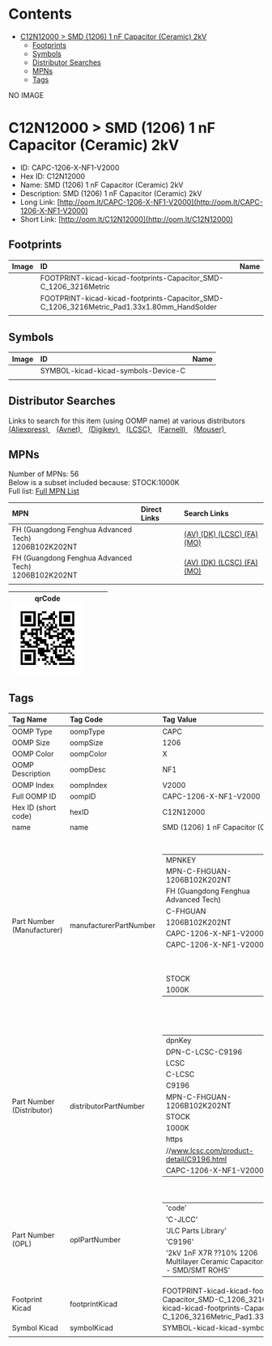 



Contents
========

* [C12N12000 > SMD (1206) 1 nF Capacitor (Ceramic) 2kV](#c12n12000--smd-1206-1-nf-capacitor-ceramic-2kv)
	* [Footprints](#footprints)
	* [Symbols](#symbols)
	* [Distributor Searches](#distributor-searches)
	* [MPNs](#mpns)
	* [Tags](#tags)
  
NO IMAGE  
# C12N12000 > SMD (1206) 1 nF Capacitor (Ceramic) 2kV

- ID: CAPC-1206-X-NF1-V2000
- Hex ID: C12N12000
- Name: SMD (1206) 1 nF Capacitor (Ceramic) 2kV
- Description: SMD (1206) 1 nF Capacitor (Ceramic) 2kV
- Long Link: [http://oom.lt/CAPC-1206-X-NF1-V2000](http://oom.lt/CAPC-1206-X-NF1-V2000)
- Short Link: [http://oom.lt/C12N12000](http://oom.lt/C12N12000)

## Footprints
  

|Image|ID|Name|
| :--- | :--- | :--- |
||FOOTPRINT-kicad-kicad-footprints-Capacitor_SMD-C_1206_3216Metric||
||FOOTPRINT-kicad-kicad-footprints-Capacitor_SMD-C_1206_3216Metric_Pad1.33x1.80mm_HandSolder||
||||

## Symbols
  

|Image|ID|Name|
| :--- | :--- | :--- |
|![]()|SYMBOL-kicad-kicad-symbols-Device-C||
||||

## Distributor Searches
  
Links to search for this item (using OOMP name) at various distributors  
[(Aliexpress) ](https://www.aliexpress.com/wholesale?SearchText=1117SMD+1206+1+nF+Capacitor+Ceramic+2kV)&nbsp;&nbsp;&nbsp;[(Avnet) ](https://www.avnet.com/shop/us/search/SMD+1206+1+nF+Capacitor+Ceramic+2kV)&nbsp;&nbsp;&nbsp;[(Digikey) ](https://www.digikey.co.uk/en/products/result?s=SMD+1206+1+nF+Capacitor+Ceramic+2kV)&nbsp;&nbsp;&nbsp;[(LCSC) ](https://www.lcsc.com/search?q=SMD+1206+1+nF+Capacitor+Ceramic+2kV)&nbsp;&nbsp;&nbsp;[(Farnell) ](https://uk.farnell.com/search?st=SMD+1206+1+nF+Capacitor+Ceramic+2kV)&nbsp;&nbsp;&nbsp;[(Mouser) ](https://www.mouser.com/c/?q=SMD+1206+1+nF+Capacitor+Ceramic+2kV)&nbsp;&nbsp;&nbsp;
## MPNs
  
Number of MPNs: 56<br>Below is a subset included because: STOCK:1000K <br>Full list: [Full MPN List](MPNLIST.md)  

|MPN|Direct Links|Search Links|
| :--- | :--- | :--- |
|FH (Guangdong Fenghua Advanced Tech)<br>1206B102K202NT||[(AV) ](https://www.avnet.com/shop/us/search/1206B102K202NT)[(DK) ](https://www.digikey.co.uk/products/en?keywords=1206B102K202NT)[(LCSC) ](https://www.lcsc.com/search?q=1206B102K202NT)[(FA) ](https://uk.farnell.com/search?st=1206B102K202NT)[(MO) ](https://www.mouser.com/c/?q=1206B102K202NT)|
|FH (Guangdong Fenghua Advanced Tech)<br>1206B102K202NT||[(AV) ](https://www.avnet.com/shop/us/search/1206B102K202NT)[(DK) ](https://www.digikey.co.uk/products/en?keywords=1206B102K202NT)[(LCSC) ](https://www.lcsc.com/search?q=1206B102K202NT)[(FA) ](https://uk.farnell.com/search?st=1206B102K202NT)[(MO) ](https://www.mouser.com/c/?q=1206B102K202NT)|
||||
  

|qrCode<br>[![](https://raw.githubusercontent.com/oomlout/oomlout_OOMP_parts_V2/main/CAPC/1206/X/NF1/V2000/qrCode_140.png)](https://github.com/oomlout/oomlout_OOMP_parts_V2/tree/main/CAPC/1206/X/NF1/V2000/qrCode.png)||||
| :---: | :---: | :---: | :---: |

## Tags
  

|Tag Name|Tag Code|Tag Value|
| :--- | :--- | :--- |
|OOMP Type|oompType|CAPC|
|OOMP Size|oompSize|1206|
|OOMP Color|oompColor|X|
|OOMP Description|oompDesc|NF1|
|OOMP Index|oompIndex|V2000|
|Full OOMP ID|oompID|CAPC-1206-X-NF1-V2000|
|Hex ID (short code)|hexID|C12N12000|
|name|name|SMD (1206) 1 nF Capacitor (Ceramic) 2kV|
|Part Number (Manufacturer)|manufacturerPartNumber|<table><tr><td>MPNKEY</td></tr><tr><td> MPN-C-FHGUAN-1206B102K202NT</td><td> MANUFACTURER</td></tr><tr><td> FH (Guangdong Fenghua Advanced Tech)</td><td> MANUCODE</td></tr><tr><td> C-FHGUAN</td><td> MPN</td></tr><tr><td> 1206B102K202NT</td><td> OOMPIDPARTIAL</td></tr><tr><td> CAPC-1206-X-NF1-V2000</td><td> OOMPID</td></tr><tr><td> CAPC-1206-X-NF1-V2000</td><td> LINK</td></tr><tr><td> </td><td> DESCRIPTION</td></tr><tr><td> </td><td> TAGS</td></tr><tr><td> STOCK</td></tr><tr><td>1000K</td></tr></table></td><td> <table><tr><td>MPNKEY</td></tr><tr><td> MPN-C-YAGEO-CC1206KKX7RDBB102</td><td> MANUFACTURER</td></tr><tr><td> YAGEO</td><td> MANUCODE</td></tr><tr><td> C-YAGEO</td><td> MPN</td></tr><tr><td> CC1206KKX7RDBB102</td><td> OOMPIDPARTIAL</td></tr><tr><td> CAPC-1206-X-NF1-V2000</td><td> OOMPID</td></tr><tr><td> CAPC-1206-X-NF1-V2000</td><td> LINK</td></tr><tr><td> </td><td> DESCRIPTION</td></tr><tr><td> </td><td> TAGS</td></tr><tr><td> STOCK</td></tr><tr><td>100K</td></tr></table></td><td> <table><tr><td>MPNKEY</td></tr><tr><td> MPN-C-WALSIN-1206B102K202</td><td> MANUFACTURER</td></tr><tr><td> Walsin Tech Corp</td><td> MANUCODE</td></tr><tr><td> C-WALSIN</td><td> MPN</td></tr><tr><td> 1206B102K202</td><td> OOMPIDPARTIAL</td></tr><tr><td> CAPC-1206-X-NF1-V2000</td><td> OOMPID</td></tr><tr><td> CAPC-1206-X-NF1-V2000</td><td> LINK</td></tr><tr><td> </td><td> DESCRIPTION</td></tr><tr><td> </td><td> TAGS</td></tr><tr><td> STOCK</td></tr><tr><td>100K</td></tr></table></td><td> <table><tr><td>MPNKEY</td></tr><tr><td> MPN-C-IHHECH-C1206X102K202T</td><td> MANUFACTURER</td></tr><tr><td> IHHEC(HOLY STONE ENTERPRISE CO.</td><td> LTD)</td><td> MANUCODE</td></tr><tr><td> C-IHHECH</td><td> MPN</td></tr><tr><td> C1206X102K202T</td><td> OOMPIDPARTIAL</td></tr><tr><td> CAPC-1206-X-NF1-V2000</td><td> OOMPID</td></tr><tr><td> CAPC-1206-X-NF1-V2000</td><td> LINK</td></tr><tr><td> </td><td> DESCRIPTION</td></tr><tr><td> </td><td> TAGS</td></tr><tr><td> STOCK</td></tr><tr><td>1K</td></tr></table></td><td> <table><tr><td>MPNKEY</td></tr><tr><td> MPN-C-KEMET-C1206C102MGRACAUTO</td><td> MANUFACTURER</td></tr><tr><td> KEMET</td><td> MANUCODE</td></tr><tr><td> C-KEMET</td><td> MPN</td></tr><tr><td> C1206C102MGRACAUTO</td><td> OOMPIDPARTIAL</td></tr><tr><td> CAPC-1206-X-NF1-V2000</td><td> OOMPID</td></tr><tr><td> CAPC-1206-X-NF1-V2000</td><td> LINK</td></tr><tr><td> </td><td> DESCRIPTION</td></tr><tr><td> </td><td> TAGS</td></tr><tr><td> </td></tr></table></td><td> <table><tr><td>MPNKEY</td></tr><tr><td> MPN-C-KYOCER-1206GC102KAT1A</td><td> MANUFACTURER</td></tr><tr><td> Kyocera AVX</td><td> MANUCODE</td></tr><tr><td> C-KYOCER</td><td> MPN</td></tr><tr><td> 1206GC102KAT1A</td><td> OOMPIDPARTIAL</td></tr><tr><td> CAPC-1206-X-NF1-V2000</td><td> OOMPID</td></tr><tr><td> CAPC-1206-X-NF1-V2000</td><td> LINK</td></tr><tr><td> </td><td> DESCRIPTION</td></tr><tr><td> </td><td> TAGS</td></tr><tr><td> </td></tr></table></td><td> <table><tr><td>MPNKEY</td></tr><tr><td> MPN-C-JOHANS-202R18W102MV4E</td><td> MANUFACTURER</td></tr><tr><td> Johanson Dielectrics</td><td> MANUCODE</td></tr><tr><td> C-JOHANS</td><td> MPN</td></tr><tr><td> 202R18W102MV4E</td><td> OOMPIDPARTIAL</td></tr><tr><td> CAPC-1206-X-NF1-V2000</td><td> OOMPID</td></tr><tr><td> CAPC-1206-X-NF1-V2000</td><td> LINK</td></tr><tr><td> </td><td> DESCRIPTION</td></tr><tr><td> </td><td> TAGS</td></tr><tr><td> STOCK</td></tr><tr><td>1K</td></tr></table></td><td> <table><tr><td>MPNKEY</td></tr><tr><td> MPN-C-JOHANS-202R18W102KV4E</td><td> MANUFACTURER</td></tr><tr><td> Johanson Dielectrics</td><td> MANUCODE</td></tr><tr><td> C-JOHANS</td><td> MPN</td></tr><tr><td> 202R18W102KV4E</td><td> OOMPIDPARTIAL</td></tr><tr><td> CAPC-1206-X-NF1-V2000</td><td> OOMPID</td></tr><tr><td> CAPC-1206-X-NF1-V2000</td><td> LINK</td></tr><tr><td> </td><td> DESCRIPTION</td></tr><tr><td> </td><td> TAGS</td></tr><tr><td> STOCK</td></tr><tr><td>1K</td></tr></table></td><td> <table><tr><td>MPNKEY</td></tr><tr><td> MPN-C-PSAPRO-FV31X102K202ECG</td><td> MANUFACTURER</td></tr><tr><td> PSA(Prosperity Dielectrics)</td><td> MANUCODE</td></tr><tr><td> C-PSAPRO</td><td> MPN</td></tr><tr><td> FV31X102K202ECG</td><td> OOMPIDPARTIAL</td></tr><tr><td> CAPC-1206-X-NF1-V2000</td><td> OOMPID</td></tr><tr><td> CAPC-1206-X-NF1-V2000</td><td> LINK</td></tr><tr><td> </td><td> DESCRIPTION</td></tr><tr><td> </td><td> TAGS</td></tr><tr><td> STOCK</td></tr><tr><td>10K</td></tr></table></td><td> <table><tr><td>MPNKEY</td></tr><tr><td> MPN-C-CCTC-TCC1206X7R102K202DTS</td><td> MANUFACTURER</td></tr><tr><td> CCTC</td><td> MANUCODE</td></tr><tr><td> C-CCTC</td><td> MPN</td></tr><tr><td> TCC1206X7R102K202DTS</td><td> OOMPIDPARTIAL</td></tr><tr><td> CAPC-1206-X-NF1-V2000</td><td> OOMPID</td></tr><tr><td> CAPC-1206-X-NF1-V2000</td><td> LINK</td></tr><tr><td> </td><td> DESCRIPTION</td></tr><tr><td> </td><td> TAGS</td></tr><tr><td> </td></tr></table></td><td> <table><tr><td>MPNKEY</td></tr><tr><td> MPN-C-CCTC-TCC1206X7R102K202ET</td><td> MANUFACTURER</td></tr><tr><td> CCTC</td><td> MANUCODE</td></tr><tr><td> C-CCTC</td><td> MPN</td></tr><tr><td> TCC1206X7R102K202ET</td><td> OOMPIDPARTIAL</td></tr><tr><td> CAPC-1206-X-NF1-V2000</td><td> OOMPID</td></tr><tr><td> CAPC-1206-X-NF1-V2000</td><td> LINK</td></tr><tr><td> </td><td> DESCRIPTION</td></tr><tr><td> </td><td> TAGS</td></tr><tr><td> </td></tr></table></td><td> <table><tr><td>MPNKEY</td></tr><tr><td> MPN-C-CCTC-TCC1206X7R102K202FT</td><td> MANUFACTURER</td></tr><tr><td> CCTC</td><td> MANUCODE</td></tr><tr><td> C-CCTC</td><td> MPN</td></tr><tr><td> TCC1206X7R102K202FT</td><td> OOMPIDPARTIAL</td></tr><tr><td> CAPC-1206-X-NF1-V2000</td><td> OOMPID</td></tr><tr><td> CAPC-1206-X-NF1-V2000</td><td> LINK</td></tr><tr><td> </td><td> DESCRIPTION</td></tr><tr><td> </td><td> TAGS</td></tr><tr><td> STOCK</td></tr><tr><td>1K</td></tr></table></td><td> <table><tr><td>MPNKEY</td></tr><tr><td> MPN-C-WALSIN-1206B102K202CT</td><td> MANUFACTURER</td></tr><tr><td> Walsin Tech Corp</td><td> MANUCODE</td></tr><tr><td> C-WALSIN</td><td> MPN</td></tr><tr><td> 1206B102K202CT</td><td> OOMPIDPARTIAL</td></tr><tr><td> CAPC-1206-X-NF1-V2000</td><td> OOMPID</td></tr><tr><td> CAPC-1206-X-NF1-V2000</td><td> LINK</td></tr><tr><td> </td><td> DESCRIPTION</td></tr><tr><td> </td><td> TAGS</td></tr><tr><td> STOCK</td></tr><tr><td>10K</td></tr></table></td><td> <table><tr><td>MPNKEY</td></tr><tr><td> MPN-C-EYANGS-C1206X7R102K202NR0</td><td> MANUFACTURER</td></tr><tr><td> EYANG(Shenzhen Eyang Tech Development)</td><td> MANUCODE</td></tr><tr><td> C-EYANGS</td><td> MPN</td></tr><tr><td> C1206X7R102K202NR0</td><td> OOMPIDPARTIAL</td></tr><tr><td> CAPC-1206-X-NF1-V2000</td><td> OOMPID</td></tr><tr><td> CAPC-1206-X-NF1-V2000</td><td> LINK</td></tr><tr><td> </td><td> DESCRIPTION</td></tr><tr><td> </td><td> TAGS</td></tr><tr><td> </td></tr></table></td><td> <table><tr><td>MPNKEY</td></tr><tr><td> MPN-C-PSAPRO-1206B102K202</td><td> MANUFACTURER</td></tr><tr><td> PSA(Prosperity Dielectrics)</td><td> MANUCODE</td></tr><tr><td> C-PSAPRO</td><td> MPN</td></tr><tr><td> 1206B102K202</td><td> OOMPIDPARTIAL</td></tr><tr><td> CAPC-1206-X-NF1-V2000</td><td> OOMPID</td></tr><tr><td> CAPC-1206-X-NF1-V2000</td><td> LINK</td></tr><tr><td> </td><td> DESCRIPTION</td></tr><tr><td> </td><td> TAGS</td></tr><tr><td> </td></tr></table></td><td> <table><tr><td>MPNKEY</td></tr><tr><td> MPN-C-PSAPRO-FV31X102K202PXG</td><td> MANUFACTURER</td></tr><tr><td> PSA(Prosperity Dielectrics)</td><td> MANUCODE</td></tr><tr><td> C-PSAPRO</td><td> MPN</td></tr><tr><td> FV31X102K202PXG</td><td> OOMPIDPARTIAL</td></tr><tr><td> CAPC-1206-X-NF1-V2000</td><td> OOMPID</td></tr><tr><td> CAPC-1206-X-NF1-V2000</td><td> LINK</td></tr><tr><td> </td><td> DESCRIPTION</td></tr><tr><td> </td><td> TAGS</td></tr><tr><td> </td></tr></table></td><td> <table><tr><td>MPNKEY</td></tr><tr><td> MPN-C-YAGEO-CC1206MKX7RDBB102</td><td> MANUFACTURER</td></tr><tr><td> YAGEO</td><td> MANUCODE</td></tr><tr><td> C-YAGEO</td><td> MPN</td></tr><tr><td> CC1206MKX7RDBB102</td><td> OOMPIDPARTIAL</td></tr><tr><td> CAPC-1206-X-NF1-V2000</td><td> OOMPID</td></tr><tr><td> CAPC-1206-X-NF1-V2000</td><td> LINK</td></tr><tr><td> </td><td> DESCRIPTION</td></tr><tr><td> </td><td> TAGS</td></tr><tr><td> STOCK</td></tr><tr><td>1K</td></tr></table></td><td> <table><tr><td>MPNKEY</td></tr><tr><td> MPN-C-YAGEO-CC1206JKX7RDBB102</td><td> MANUFACTURER</td></tr><tr><td> YAGEO</td><td> MANUCODE</td></tr><tr><td> C-YAGEO</td><td> MPN</td></tr><tr><td> CC1206JKX7RDBB102</td><td> OOMPIDPARTIAL</td></tr><tr><td> CAPC-1206-X-NF1-V2000</td><td> OOMPID</td></tr><tr><td> CAPC-1206-X-NF1-V2000</td><td> LINK</td></tr><tr><td> </td><td> DESCRIPTION</td></tr><tr><td> </td><td> TAGS</td></tr><tr><td> </td></tr></table></td><td> <table><tr><td>MPNKEY</td></tr><tr><td> MPN-C-IHHECH-C1206X102K202TD</td><td> MANUFACTURER</td></tr><tr><td> IHHEC(HOLY STONE ENTERPRISE CO.</td><td> LTD)</td><td> MANUCODE</td></tr><tr><td> C-IHHECH</td><td> MPN</td></tr><tr><td> C1206X102K202TD</td><td> OOMPIDPARTIAL</td></tr><tr><td> CAPC-1206-X-NF1-V2000</td><td> OOMPID</td></tr><tr><td> CAPC-1206-X-NF1-V2000</td><td> LINK</td></tr><tr><td> </td><td> DESCRIPTION</td></tr><tr><td> </td><td> TAGS</td></tr><tr><td> </td></tr></table></td><td> <table><tr><td>MPNKEY</td></tr><tr><td> MPN-C-KEMET-C1206C102KGRACAUTO</td><td> MANUFACTURER</td></tr><tr><td> KEMET</td><td> MANUCODE</td></tr><tr><td> C-KEMET</td><td> MPN</td></tr><tr><td> C1206C102KGRACAUTO</td><td> OOMPIDPARTIAL</td></tr><tr><td> CAPC-1206-X-NF1-V2000</td><td> OOMPID</td></tr><tr><td> CAPC-1206-X-NF1-V2000</td><td> LINK</td></tr><tr><td> </td><td> DESCRIPTION</td></tr><tr><td> </td><td> TAGS</td></tr><tr><td> </td></tr></table></td><td> <table><tr><td>MPNKEY</td></tr><tr><td> MPN-C-KEMET-C1206C102MGRAC7800</td><td> MANUFACTURER</td></tr><tr><td> KEMET</td><td> MANUCODE</td></tr><tr><td> C-KEMET</td><td> MPN</td></tr><tr><td> C1206C102MGRAC7800</td><td> OOMPIDPARTIAL</td></tr><tr><td> CAPC-1206-X-NF1-V2000</td><td> OOMPID</td></tr><tr><td> CAPC-1206-X-NF1-V2000</td><td> LINK</td></tr><tr><td> </td><td> DESCRIPTION</td></tr><tr><td> </td><td> TAGS</td></tr><tr><td> </td></tr></table></td><td> <table><tr><td>MPNKEY</td></tr><tr><td> MPN-C-HUIJU-NV1206B102K202CEDN</td><td> MANUFACTURER</td></tr><tr><td> HUI JU</td><td> MANUCODE</td></tr><tr><td> C-HUIJU</td><td> MPN</td></tr><tr><td> NV1206B102K202CEDN</td><td> OOMPIDPARTIAL</td></tr><tr><td> CAPC-1206-X-NF1-V2000</td><td> OOMPID</td></tr><tr><td> CAPC-1206-X-NF1-V2000</td><td> LINK</td></tr><tr><td> </td><td> DESCRIPTION</td></tr><tr><td> </td><td> TAGS</td></tr><tr><td> STOCK</td></tr><tr><td>1K</td></tr></table></td><td> <table><tr><td>MPNKEY</td></tr><tr><td> MPN-C-DARFON-C3216X7R102KQPS</td><td> MANUFACTURER</td></tr><tr><td> Darfon Elec</td><td> MANUCODE</td></tr><tr><td> C-DARFON</td><td> MPN</td></tr><tr><td> C3216X7R102KQPS</td><td> OOMPIDPARTIAL</td></tr><tr><td> CAPC-1206-X-NF1-V2000</td><td> OOMPID</td></tr><tr><td> CAPC-1206-X-NF1-V2000</td><td> LINK</td></tr><tr><td> </td><td> DESCRIPTION</td></tr><tr><td> </td><td> TAGS</td></tr><tr><td> STOCK</td></tr><tr><td>1K</td></tr></table></td><td> <table><tr><td>MPNKEY</td></tr><tr><td> MPN-C-KNOWLE-1206Y2K00102JXR</td><td> MANUFACTURER</td></tr><tr><td> Knowles</td><td> MANUCODE</td></tr><tr><td> C-KNOWLE</td><td> MPN</td></tr><tr><td> 1206Y2K00102JXR</td><td> OOMPIDPARTIAL</td></tr><tr><td> CAPC-1206-X-NF1-V2000</td><td> OOMPID</td></tr><tr><td> CAPC-1206-X-NF1-V2000</td><td> LINK</td></tr><tr><td> </td><td> DESCRIPTION</td></tr><tr><td> </td><td> TAGS</td></tr><tr><td> </td></tr></table></td><td> <table><tr><td>MPNKEY</td></tr><tr><td> MPN-C-KNOWLE-1206Y2K00102JXT</td><td> MANUFACTURER</td></tr><tr><td> Knowles</td><td> MANUCODE</td></tr><tr><td> C-KNOWLE</td><td> MPN</td></tr><tr><td> 1206Y2K00102JXT</td><td> OOMPIDPARTIAL</td></tr><tr><td> CAPC-1206-X-NF1-V2000</td><td> OOMPID</td></tr><tr><td> CAPC-1206-X-NF1-V2000</td><td> LINK</td></tr><tr><td> </td><td> DESCRIPTION</td></tr><tr><td> </td><td> TAGS</td></tr><tr><td> </td></tr></table></td><td> <table><tr><td>MPNKEY</td></tr><tr><td> MPN-C-KNOWLE-1206J2K00102JXT</td><td> MANUFACTURER</td></tr><tr><td> Knowles</td><td> MANUCODE</td></tr><tr><td> C-KNOWLE</td><td> MPN</td></tr><tr><td> 1206J2K00102JXT</td><td> OOMPIDPARTIAL</td></tr><tr><td> CAPC-1206-X-NF1-V2000</td><td> OOMPID</td></tr><tr><td> CAPC-1206-X-NF1-V2000</td><td> LINK</td></tr><tr><td> </td><td> DESCRIPTION</td></tr><tr><td> </td><td> TAGS</td></tr><tr><td> </td></tr></table></td><td> <table><tr><td>MPNKEY</td></tr><tr><td> MPN-C-AIDE-HV1206X7R102K202NT</td><td> MANUFACTURER</td></tr><tr><td> AIDE</td><td> MANUCODE</td></tr><tr><td> C-AIDE</td><td> MPN</td></tr><tr><td> HV1206X7R102K202NT</td><td> OOMPIDPARTIAL</td></tr><tr><td> CAPC-1206-X-NF1-V2000</td><td> OOMPID</td></tr><tr><td> CAPC-1206-X-NF1-V2000</td><td> LINK</td></tr><tr><td> </td><td> DESCRIPTION</td></tr><tr><td> </td><td> TAGS</td></tr><tr><td> STOCK</td></tr><tr><td>1K</td></tr></table></td><td> <table><tr><td>MPNKEY</td></tr><tr><td> MPN-C-MILLIO-FV31X102K202ECG</td><td> MANUFACTURER</td></tr><tr><td> Milliohm</td><td> MANUCODE</td></tr><tr><td> C-MILLIO</td><td> MPN</td></tr><tr><td> FV31X102K202ECG</td><td> OOMPIDPARTIAL</td></tr><tr><td> CAPC-1206-X-NF1-V2000</td><td> OOMPID</td></tr><tr><td> CAPC-1206-X-NF1-V2000</td><td> LINK</td></tr><tr><td> </td><td> DESCRIPTION</td></tr><tr><td> </td><td> TAGS</td></tr><tr><td> </td></tr></table></td><td> <table><tr><td>MPNKEY</td></tr><tr><td> MPN-C-FHGUAN-1206B102K202NT</td><td> MANUFACTURER</td></tr><tr><td> FH (Guangdong Fenghua Advanced Tech)</td><td> MANUCODE</td></tr><tr><td> C-FHGUAN</td><td> MPN</td></tr><tr><td> 1206B102K202NT</td><td> OOMPIDPARTIAL</td></tr><tr><td> CAPC-1206-X-NF1-V2000</td><td> OOMPID</td></tr><tr><td> CAPC-1206-X-NF1-V2000</td><td> LINK</td></tr><tr><td> </td><td> DESCRIPTION</td></tr><tr><td> </td><td> TAGS</td></tr><tr><td> STOCK</td></tr><tr><td>1000K</td></tr></table></td><td> <table><tr><td>MPNKEY</td></tr><tr><td> MPN-C-YAGEO-CC1206KKX7RDBB102</td><td> MANUFACTURER</td></tr><tr><td> YAGEO</td><td> MANUCODE</td></tr><tr><td> C-YAGEO</td><td> MPN</td></tr><tr><td> CC1206KKX7RDBB102</td><td> OOMPIDPARTIAL</td></tr><tr><td> CAPC-1206-X-NF1-V2000</td><td> OOMPID</td></tr><tr><td> CAPC-1206-X-NF1-V2000</td><td> LINK</td></tr><tr><td> </td><td> DESCRIPTION</td></tr><tr><td> </td><td> TAGS</td></tr><tr><td> STOCK</td></tr><tr><td>100K</td></tr></table></td><td> <table><tr><td>MPNKEY</td></tr><tr><td> MPN-C-WALSIN-1206B102K202</td><td> MANUFACTURER</td></tr><tr><td> Walsin Tech Corp</td><td> MANUCODE</td></tr><tr><td> C-WALSIN</td><td> MPN</td></tr><tr><td> 1206B102K202</td><td> OOMPIDPARTIAL</td></tr><tr><td> CAPC-1206-X-NF1-V2000</td><td> OOMPID</td></tr><tr><td> CAPC-1206-X-NF1-V2000</td><td> LINK</td></tr><tr><td> </td><td> DESCRIPTION</td></tr><tr><td> </td><td> TAGS</td></tr><tr><td> STOCK</td></tr><tr><td>100K</td></tr></table></td><td> <table><tr><td>MPNKEY</td></tr><tr><td> MPN-C-IHHECH-C1206X102K202T</td><td> MANUFACTURER</td></tr><tr><td> IHHEC(HOLY STONE ENTERPRISE CO.</td><td> LTD)</td><td> MANUCODE</td></tr><tr><td> C-IHHECH</td><td> MPN</td></tr><tr><td> C1206X102K202T</td><td> OOMPIDPARTIAL</td></tr><tr><td> CAPC-1206-X-NF1-V2000</td><td> OOMPID</td></tr><tr><td> CAPC-1206-X-NF1-V2000</td><td> LINK</td></tr><tr><td> </td><td> DESCRIPTION</td></tr><tr><td> </td><td> TAGS</td></tr><tr><td> STOCK</td></tr><tr><td>1K</td></tr></table></td><td> <table><tr><td>MPNKEY</td></tr><tr><td> MPN-C-KEMET-C1206C102MGRACAUTO</td><td> MANUFACTURER</td></tr><tr><td> KEMET</td><td> MANUCODE</td></tr><tr><td> C-KEMET</td><td> MPN</td></tr><tr><td> C1206C102MGRACAUTO</td><td> OOMPIDPARTIAL</td></tr><tr><td> CAPC-1206-X-NF1-V2000</td><td> OOMPID</td></tr><tr><td> CAPC-1206-X-NF1-V2000</td><td> LINK</td></tr><tr><td> </td><td> DESCRIPTION</td></tr><tr><td> </td><td> TAGS</td></tr><tr><td> </td></tr></table></td><td> <table><tr><td>MPNKEY</td></tr><tr><td> MPN-C-KYOCER-1206GC102KAT1A</td><td> MANUFACTURER</td></tr><tr><td> Kyocera AVX</td><td> MANUCODE</td></tr><tr><td> C-KYOCER</td><td> MPN</td></tr><tr><td> 1206GC102KAT1A</td><td> OOMPIDPARTIAL</td></tr><tr><td> CAPC-1206-X-NF1-V2000</td><td> OOMPID</td></tr><tr><td> CAPC-1206-X-NF1-V2000</td><td> LINK</td></tr><tr><td> </td><td> DESCRIPTION</td></tr><tr><td> </td><td> TAGS</td></tr><tr><td> </td></tr></table></td><td> <table><tr><td>MPNKEY</td></tr><tr><td> MPN-C-JOHANS-202R18W102MV4E</td><td> MANUFACTURER</td></tr><tr><td> Johanson Dielectrics</td><td> MANUCODE</td></tr><tr><td> C-JOHANS</td><td> MPN</td></tr><tr><td> 202R18W102MV4E</td><td> OOMPIDPARTIAL</td></tr><tr><td> CAPC-1206-X-NF1-V2000</td><td> OOMPID</td></tr><tr><td> CAPC-1206-X-NF1-V2000</td><td> LINK</td></tr><tr><td> </td><td> DESCRIPTION</td></tr><tr><td> </td><td> TAGS</td></tr><tr><td> STOCK</td></tr><tr><td>1K</td></tr></table></td><td> <table><tr><td>MPNKEY</td></tr><tr><td> MPN-C-JOHANS-202R18W102KV4E</td><td> MANUFACTURER</td></tr><tr><td> Johanson Dielectrics</td><td> MANUCODE</td></tr><tr><td> C-JOHANS</td><td> MPN</td></tr><tr><td> 202R18W102KV4E</td><td> OOMPIDPARTIAL</td></tr><tr><td> CAPC-1206-X-NF1-V2000</td><td> OOMPID</td></tr><tr><td> CAPC-1206-X-NF1-V2000</td><td> LINK</td></tr><tr><td> </td><td> DESCRIPTION</td></tr><tr><td> </td><td> TAGS</td></tr><tr><td> STOCK</td></tr><tr><td>1K</td></tr></table></td><td> <table><tr><td>MPNKEY</td></tr><tr><td> MPN-C-PSAPRO-FV31X102K202ECG</td><td> MANUFACTURER</td></tr><tr><td> PSA(Prosperity Dielectrics)</td><td> MANUCODE</td></tr><tr><td> C-PSAPRO</td><td> MPN</td></tr><tr><td> FV31X102K202ECG</td><td> OOMPIDPARTIAL</td></tr><tr><td> CAPC-1206-X-NF1-V2000</td><td> OOMPID</td></tr><tr><td> CAPC-1206-X-NF1-V2000</td><td> LINK</td></tr><tr><td> </td><td> DESCRIPTION</td></tr><tr><td> </td><td> TAGS</td></tr><tr><td> STOCK</td></tr><tr><td>10K</td></tr></table></td><td> <table><tr><td>MPNKEY</td></tr><tr><td> MPN-C-CCTC-TCC1206X7R102K202DTS</td><td> MANUFACTURER</td></tr><tr><td> CCTC</td><td> MANUCODE</td></tr><tr><td> C-CCTC</td><td> MPN</td></tr><tr><td> TCC1206X7R102K202DTS</td><td> OOMPIDPARTIAL</td></tr><tr><td> CAPC-1206-X-NF1-V2000</td><td> OOMPID</td></tr><tr><td> CAPC-1206-X-NF1-V2000</td><td> LINK</td></tr><tr><td> </td><td> DESCRIPTION</td></tr><tr><td> </td><td> TAGS</td></tr><tr><td> </td></tr></table></td><td> <table><tr><td>MPNKEY</td></tr><tr><td> MPN-C-CCTC-TCC1206X7R102K202ET</td><td> MANUFACTURER</td></tr><tr><td> CCTC</td><td> MANUCODE</td></tr><tr><td> C-CCTC</td><td> MPN</td></tr><tr><td> TCC1206X7R102K202ET</td><td> OOMPIDPARTIAL</td></tr><tr><td> CAPC-1206-X-NF1-V2000</td><td> OOMPID</td></tr><tr><td> CAPC-1206-X-NF1-V2000</td><td> LINK</td></tr><tr><td> </td><td> DESCRIPTION</td></tr><tr><td> </td><td> TAGS</td></tr><tr><td> </td></tr></table></td><td> <table><tr><td>MPNKEY</td></tr><tr><td> MPN-C-CCTC-TCC1206X7R102K202FT</td><td> MANUFACTURER</td></tr><tr><td> CCTC</td><td> MANUCODE</td></tr><tr><td> C-CCTC</td><td> MPN</td></tr><tr><td> TCC1206X7R102K202FT</td><td> OOMPIDPARTIAL</td></tr><tr><td> CAPC-1206-X-NF1-V2000</td><td> OOMPID</td></tr><tr><td> CAPC-1206-X-NF1-V2000</td><td> LINK</td></tr><tr><td> </td><td> DESCRIPTION</td></tr><tr><td> </td><td> TAGS</td></tr><tr><td> STOCK</td></tr><tr><td>1K</td></tr></table></td><td> <table><tr><td>MPNKEY</td></tr><tr><td> MPN-C-WALSIN-1206B102K202CT</td><td> MANUFACTURER</td></tr><tr><td> Walsin Tech Corp</td><td> MANUCODE</td></tr><tr><td> C-WALSIN</td><td> MPN</td></tr><tr><td> 1206B102K202CT</td><td> OOMPIDPARTIAL</td></tr><tr><td> CAPC-1206-X-NF1-V2000</td><td> OOMPID</td></tr><tr><td> CAPC-1206-X-NF1-V2000</td><td> LINK</td></tr><tr><td> </td><td> DESCRIPTION</td></tr><tr><td> </td><td> TAGS</td></tr><tr><td> STOCK</td></tr><tr><td>10K</td></tr></table></td><td> <table><tr><td>MPNKEY</td></tr><tr><td> MPN-C-EYANGS-C1206X7R102K202NR0</td><td> MANUFACTURER</td></tr><tr><td> EYANG(Shenzhen Eyang Tech Development)</td><td> MANUCODE</td></tr><tr><td> C-EYANGS</td><td> MPN</td></tr><tr><td> C1206X7R102K202NR0</td><td> OOMPIDPARTIAL</td></tr><tr><td> CAPC-1206-X-NF1-V2000</td><td> OOMPID</td></tr><tr><td> CAPC-1206-X-NF1-V2000</td><td> LINK</td></tr><tr><td> </td><td> DESCRIPTION</td></tr><tr><td> </td><td> TAGS</td></tr><tr><td> </td></tr></table></td><td> <table><tr><td>MPNKEY</td></tr><tr><td> MPN-C-PSAPRO-1206B102K202</td><td> MANUFACTURER</td></tr><tr><td> PSA(Prosperity Dielectrics)</td><td> MANUCODE</td></tr><tr><td> C-PSAPRO</td><td> MPN</td></tr><tr><td> 1206B102K202</td><td> OOMPIDPARTIAL</td></tr><tr><td> CAPC-1206-X-NF1-V2000</td><td> OOMPID</td></tr><tr><td> CAPC-1206-X-NF1-V2000</td><td> LINK</td></tr><tr><td> </td><td> DESCRIPTION</td></tr><tr><td> </td><td> TAGS</td></tr><tr><td> </td></tr></table></td><td> <table><tr><td>MPNKEY</td></tr><tr><td> MPN-C-PSAPRO-FV31X102K202PXG</td><td> MANUFACTURER</td></tr><tr><td> PSA(Prosperity Dielectrics)</td><td> MANUCODE</td></tr><tr><td> C-PSAPRO</td><td> MPN</td></tr><tr><td> FV31X102K202PXG</td><td> OOMPIDPARTIAL</td></tr><tr><td> CAPC-1206-X-NF1-V2000</td><td> OOMPID</td></tr><tr><td> CAPC-1206-X-NF1-V2000</td><td> LINK</td></tr><tr><td> </td><td> DESCRIPTION</td></tr><tr><td> </td><td> TAGS</td></tr><tr><td> </td></tr></table></td><td> <table><tr><td>MPNKEY</td></tr><tr><td> MPN-C-YAGEO-CC1206MKX7RDBB102</td><td> MANUFACTURER</td></tr><tr><td> YAGEO</td><td> MANUCODE</td></tr><tr><td> C-YAGEO</td><td> MPN</td></tr><tr><td> CC1206MKX7RDBB102</td><td> OOMPIDPARTIAL</td></tr><tr><td> CAPC-1206-X-NF1-V2000</td><td> OOMPID</td></tr><tr><td> CAPC-1206-X-NF1-V2000</td><td> LINK</td></tr><tr><td> </td><td> DESCRIPTION</td></tr><tr><td> </td><td> TAGS</td></tr><tr><td> STOCK</td></tr><tr><td>1K</td></tr></table></td><td> <table><tr><td>MPNKEY</td></tr><tr><td> MPN-C-YAGEO-CC1206JKX7RDBB102</td><td> MANUFACTURER</td></tr><tr><td> YAGEO</td><td> MANUCODE</td></tr><tr><td> C-YAGEO</td><td> MPN</td></tr><tr><td> CC1206JKX7RDBB102</td><td> OOMPIDPARTIAL</td></tr><tr><td> CAPC-1206-X-NF1-V2000</td><td> OOMPID</td></tr><tr><td> CAPC-1206-X-NF1-V2000</td><td> LINK</td></tr><tr><td> </td><td> DESCRIPTION</td></tr><tr><td> </td><td> TAGS</td></tr><tr><td> </td></tr></table></td><td> <table><tr><td>MPNKEY</td></tr><tr><td> MPN-C-IHHECH-C1206X102K202TD</td><td> MANUFACTURER</td></tr><tr><td> IHHEC(HOLY STONE ENTERPRISE CO.</td><td> LTD)</td><td> MANUCODE</td></tr><tr><td> C-IHHECH</td><td> MPN</td></tr><tr><td> C1206X102K202TD</td><td> OOMPIDPARTIAL</td></tr><tr><td> CAPC-1206-X-NF1-V2000</td><td> OOMPID</td></tr><tr><td> CAPC-1206-X-NF1-V2000</td><td> LINK</td></tr><tr><td> </td><td> DESCRIPTION</td></tr><tr><td> </td><td> TAGS</td></tr><tr><td> </td></tr></table></td><td> <table><tr><td>MPNKEY</td></tr><tr><td> MPN-C-KEMET-C1206C102KGRACAUTO</td><td> MANUFACTURER</td></tr><tr><td> KEMET</td><td> MANUCODE</td></tr><tr><td> C-KEMET</td><td> MPN</td></tr><tr><td> C1206C102KGRACAUTO</td><td> OOMPIDPARTIAL</td></tr><tr><td> CAPC-1206-X-NF1-V2000</td><td> OOMPID</td></tr><tr><td> CAPC-1206-X-NF1-V2000</td><td> LINK</td></tr><tr><td> </td><td> DESCRIPTION</td></tr><tr><td> </td><td> TAGS</td></tr><tr><td> </td></tr></table></td><td> <table><tr><td>MPNKEY</td></tr><tr><td> MPN-C-KEMET-C1206C102MGRAC7800</td><td> MANUFACTURER</td></tr><tr><td> KEMET</td><td> MANUCODE</td></tr><tr><td> C-KEMET</td><td> MPN</td></tr><tr><td> C1206C102MGRAC7800</td><td> OOMPIDPARTIAL</td></tr><tr><td> CAPC-1206-X-NF1-V2000</td><td> OOMPID</td></tr><tr><td> CAPC-1206-X-NF1-V2000</td><td> LINK</td></tr><tr><td> </td><td> DESCRIPTION</td></tr><tr><td> </td><td> TAGS</td></tr><tr><td> </td></tr></table></td><td> <table><tr><td>MPNKEY</td></tr><tr><td> MPN-C-HUIJU-NV1206B102K202CEDN</td><td> MANUFACTURER</td></tr><tr><td> HUI JU</td><td> MANUCODE</td></tr><tr><td> C-HUIJU</td><td> MPN</td></tr><tr><td> NV1206B102K202CEDN</td><td> OOMPIDPARTIAL</td></tr><tr><td> CAPC-1206-X-NF1-V2000</td><td> OOMPID</td></tr><tr><td> CAPC-1206-X-NF1-V2000</td><td> LINK</td></tr><tr><td> </td><td> DESCRIPTION</td></tr><tr><td> </td><td> TAGS</td></tr><tr><td> STOCK</td></tr><tr><td>1K</td></tr></table></td><td> <table><tr><td>MPNKEY</td></tr><tr><td> MPN-C-DARFON-C3216X7R102KQPS</td><td> MANUFACTURER</td></tr><tr><td> Darfon Elec</td><td> MANUCODE</td></tr><tr><td> C-DARFON</td><td> MPN</td></tr><tr><td> C3216X7R102KQPS</td><td> OOMPIDPARTIAL</td></tr><tr><td> CAPC-1206-X-NF1-V2000</td><td> OOMPID</td></tr><tr><td> CAPC-1206-X-NF1-V2000</td><td> LINK</td></tr><tr><td> </td><td> DESCRIPTION</td></tr><tr><td> </td><td> TAGS</td></tr><tr><td> STOCK</td></tr><tr><td>1K</td></tr></table></td><td> <table><tr><td>MPNKEY</td></tr><tr><td> MPN-C-KNOWLE-1206Y2K00102JXR</td><td> MANUFACTURER</td></tr><tr><td> Knowles</td><td> MANUCODE</td></tr><tr><td> C-KNOWLE</td><td> MPN</td></tr><tr><td> 1206Y2K00102JXR</td><td> OOMPIDPARTIAL</td></tr><tr><td> CAPC-1206-X-NF1-V2000</td><td> OOMPID</td></tr><tr><td> CAPC-1206-X-NF1-V2000</td><td> LINK</td></tr><tr><td> </td><td> DESCRIPTION</td></tr><tr><td> </td><td> TAGS</td></tr><tr><td> </td></tr></table></td><td> <table><tr><td>MPNKEY</td></tr><tr><td> MPN-C-KNOWLE-1206Y2K00102JXT</td><td> MANUFACTURER</td></tr><tr><td> Knowles</td><td> MANUCODE</td></tr><tr><td> C-KNOWLE</td><td> MPN</td></tr><tr><td> 1206Y2K00102JXT</td><td> OOMPIDPARTIAL</td></tr><tr><td> CAPC-1206-X-NF1-V2000</td><td> OOMPID</td></tr><tr><td> CAPC-1206-X-NF1-V2000</td><td> LINK</td></tr><tr><td> </td><td> DESCRIPTION</td></tr><tr><td> </td><td> TAGS</td></tr><tr><td> </td></tr></table></td><td> <table><tr><td>MPNKEY</td></tr><tr><td> MPN-C-KNOWLE-1206J2K00102JXT</td><td> MANUFACTURER</td></tr><tr><td> Knowles</td><td> MANUCODE</td></tr><tr><td> C-KNOWLE</td><td> MPN</td></tr><tr><td> 1206J2K00102JXT</td><td> OOMPIDPARTIAL</td></tr><tr><td> CAPC-1206-X-NF1-V2000</td><td> OOMPID</td></tr><tr><td> CAPC-1206-X-NF1-V2000</td><td> LINK</td></tr><tr><td> </td><td> DESCRIPTION</td></tr><tr><td> </td><td> TAGS</td></tr><tr><td> </td></tr></table></td><td> <table><tr><td>MPNKEY</td></tr><tr><td> MPN-C-AIDE-HV1206X7R102K202NT</td><td> MANUFACTURER</td></tr><tr><td> AIDE</td><td> MANUCODE</td></tr><tr><td> C-AIDE</td><td> MPN</td></tr><tr><td> HV1206X7R102K202NT</td><td> OOMPIDPARTIAL</td></tr><tr><td> CAPC-1206-X-NF1-V2000</td><td> OOMPID</td></tr><tr><td> CAPC-1206-X-NF1-V2000</td><td> LINK</td></tr><tr><td> </td><td> DESCRIPTION</td></tr><tr><td> </td><td> TAGS</td></tr><tr><td> STOCK</td></tr><tr><td>1K</td></tr></table></td><td> <table><tr><td>MPNKEY</td></tr><tr><td> MPN-C-MILLIO-FV31X102K202ECG</td><td> MANUFACTURER</td></tr><tr><td> Milliohm</td><td> MANUCODE</td></tr><tr><td> C-MILLIO</td><td> MPN</td></tr><tr><td> FV31X102K202ECG</td><td> OOMPIDPARTIAL</td></tr><tr><td> CAPC-1206-X-NF1-V2000</td><td> OOMPID</td></tr><tr><td> CAPC-1206-X-NF1-V2000</td><td> LINK</td></tr><tr><td> </td><td> DESCRIPTION</td></tr><tr><td> </td><td> TAGS</td></tr><tr><td> </td></tr></table>|
|Part Number (Distributor)|distributorPartNumber|<table><tr><td>dpnKey</td></tr><tr><td> DPN-C-LCSC-C9196</td><td> DISTRIBUTOR</td></tr><tr><td> LCSC</td><td> DISTRCODE</td></tr><tr><td> C-LCSC</td><td> DPN</td></tr><tr><td> C9196</td><td> MPN</td></tr><tr><td> MPN-C-FHGUAN-1206B102K202NT</td><td> TAGS</td></tr><tr><td> STOCK</td></tr><tr><td>1000K</td><td> LINK</td></tr><tr><td> https</td></tr><tr><td>//www.lcsc.com/product-detail/C9196.html</td><td> OOMPID</td></tr><tr><td> CAPC-1206-X-NF1-V2000</td></tr></table></td><td> <table><tr><td>dpnKey</td></tr><tr><td> DPN-C-LCSC-C23631</td><td> DISTRIBUTOR</td></tr><tr><td> LCSC</td><td> DISTRCODE</td></tr><tr><td> C-LCSC</td><td> DPN</td></tr><tr><td> C23631</td><td> MPN</td></tr><tr><td> MPN-C-YAGEO-CC1206KKX7RDBB102</td><td> TAGS</td></tr><tr><td> STOCK</td></tr><tr><td>100K</td><td> LINK</td></tr><tr><td> https</td></tr><tr><td>//www.lcsc.com/product-detail/C23631.html</td><td> OOMPID</td></tr><tr><td> CAPC-1206-X-NF1-V2000</td></tr></table></td><td> <table><tr><td>dpnKey</td></tr><tr><td> DPN-C-LCSC-C77494</td><td> DISTRIBUTOR</td></tr><tr><td> LCSC</td><td> DISTRCODE</td></tr><tr><td> C-LCSC</td><td> DPN</td></tr><tr><td> C77494</td><td> MPN</td></tr><tr><td> MPN-C-WALSIN-1206B102K202</td><td> TAGS</td></tr><tr><td> STOCK</td></tr><tr><td>100K</td><td> LINK</td></tr><tr><td> https</td></tr><tr><td>//www.lcsc.com/product-detail/C77494.html</td><td> OOMPID</td></tr><tr><td> CAPC-1206-X-NF1-V2000</td></tr></table></td><td> <table><tr><td>dpnKey</td></tr><tr><td> DPN-C-LCSC-C106012</td><td> DISTRIBUTOR</td></tr><tr><td> LCSC</td><td> DISTRCODE</td></tr><tr><td> C-LCSC</td><td> DPN</td></tr><tr><td> C106012</td><td> MPN</td></tr><tr><td> MPN-C-IHHECH-C1206X102K202T</td><td> TAGS</td></tr><tr><td> STOCK</td></tr><tr><td>1K</td><td> LINK</td></tr><tr><td> https</td></tr><tr><td>//www.lcsc.com/product-detail/C106012.html</td><td> OOMPID</td></tr><tr><td> CAPC-1206-X-NF1-V2000</td></tr></table></td><td> <table><tr><td>dpnKey</td></tr><tr><td> DPN-C-LCSC-C141179</td><td> DISTRIBUTOR</td></tr><tr><td> LCSC</td><td> DISTRCODE</td></tr><tr><td> C-LCSC</td><td> DPN</td></tr><tr><td> C141179</td><td> MPN</td></tr><tr><td> MPN-C-KEMET-C1206C102MGRACAUTO</td><td> TAGS</td></tr><tr><td> </td><td> LINK</td></tr><tr><td> https</td></tr><tr><td>//www.lcsc.com/product-detail/C141179.html</td><td> OOMPID</td></tr><tr><td> CAPC-1206-X-NF1-V2000</td></tr></table></td><td> <table><tr><td>dpnKey</td></tr><tr><td> DPN-C-LCSC-C167403</td><td> DISTRIBUTOR</td></tr><tr><td> LCSC</td><td> DISTRCODE</td></tr><tr><td> C-LCSC</td><td> DPN</td></tr><tr><td> C167403</td><td> MPN</td></tr><tr><td> MPN-C-KYOCER-1206GC102KAT1A</td><td> TAGS</td></tr><tr><td> </td><td> LINK</td></tr><tr><td> https</td></tr><tr><td>//www.lcsc.com/product-detail/C167403.html</td><td> OOMPID</td></tr><tr><td> CAPC-1206-X-NF1-V2000</td></tr></table></td><td> <table><tr><td>dpnKey</td></tr><tr><td> DPN-C-LCSC-C167433</td><td> DISTRIBUTOR</td></tr><tr><td> LCSC</td><td> DISTRCODE</td></tr><tr><td> C-LCSC</td><td> DPN</td></tr><tr><td> C167433</td><td> MPN</td></tr><tr><td> MPN-C-JOHANS-202R18W102MV4E</td><td> TAGS</td></tr><tr><td> STOCK</td></tr><tr><td>1K</td><td> LINK</td></tr><tr><td> https</td></tr><tr><td>//www.lcsc.com/product-detail/C167433.html</td><td> OOMPID</td></tr><tr><td> CAPC-1206-X-NF1-V2000</td></tr></table></td><td> <table><tr><td>dpnKey</td></tr><tr><td> DPN-C-LCSC-C173242</td><td> DISTRIBUTOR</td></tr><tr><td> LCSC</td><td> DISTRCODE</td></tr><tr><td> C-LCSC</td><td> DPN</td></tr><tr><td> C173242</td><td> MPN</td></tr><tr><td> MPN-C-JOHANS-202R18W102KV4E</td><td> TAGS</td></tr><tr><td> STOCK</td></tr><tr><td>1K</td><td> LINK</td></tr><tr><td> https</td></tr><tr><td>//www.lcsc.com/product-detail/C173242.html</td><td> OOMPID</td></tr><tr><td> CAPC-1206-X-NF1-V2000</td></tr></table></td><td> <table><tr><td>dpnKey</td></tr><tr><td> DPN-C-LCSC-C235728</td><td> DISTRIBUTOR</td></tr><tr><td> LCSC</td><td> DISTRCODE</td></tr><tr><td> C-LCSC</td><td> DPN</td></tr><tr><td> C235728</td><td> MPN</td></tr><tr><td> MPN-C-PSAPRO-FV31X102K202ECG</td><td> TAGS</td></tr><tr><td> STOCK</td></tr><tr><td>10K</td><td> LINK</td></tr><tr><td> https</td></tr><tr><td>//www.lcsc.com/product-detail/C235728.html</td><td> OOMPID</td></tr><tr><td> CAPC-1206-X-NF1-V2000</td></tr></table></td><td> <table><tr><td>dpnKey</td></tr><tr><td> DPN-C-LCSC-C282813</td><td> DISTRIBUTOR</td></tr><tr><td> LCSC</td><td> DISTRCODE</td></tr><tr><td> C-LCSC</td><td> DPN</td></tr><tr><td> C282813</td><td> MPN</td></tr><tr><td> MPN-C-CCTC-TCC1206X7R102K202DTS</td><td> TAGS</td></tr><tr><td> </td><td> LINK</td></tr><tr><td> https</td></tr><tr><td>//www.lcsc.com/product-detail/C282813.html</td><td> OOMPID</td></tr><tr><td> CAPC-1206-X-NF1-V2000</td></tr></table></td><td> <table><tr><td>dpnKey</td></tr><tr><td> DPN-C-LCSC-C282814</td><td> DISTRIBUTOR</td></tr><tr><td> LCSC</td><td> DISTRCODE</td></tr><tr><td> C-LCSC</td><td> DPN</td></tr><tr><td> C282814</td><td> MPN</td></tr><tr><td> MPN-C-CCTC-TCC1206X7R102K202ET</td><td> TAGS</td></tr><tr><td> </td><td> LINK</td></tr><tr><td> https</td></tr><tr><td>//www.lcsc.com/product-detail/C282814.html</td><td> OOMPID</td></tr><tr><td> CAPC-1206-X-NF1-V2000</td></tr></table></td><td> <table><tr><td>dpnKey</td></tr><tr><td> DPN-C-LCSC-C282815</td><td> DISTRIBUTOR</td></tr><tr><td> LCSC</td><td> DISTRCODE</td></tr><tr><td> C-LCSC</td><td> DPN</td></tr><tr><td> C282815</td><td> MPN</td></tr><tr><td> MPN-C-CCTC-TCC1206X7R102K202FT</td><td> TAGS</td></tr><tr><td> STOCK</td></tr><tr><td>1K</td><td> LINK</td></tr><tr><td> https</td></tr><tr><td>//www.lcsc.com/product-detail/C282815.html</td><td> OOMPID</td></tr><tr><td> CAPC-1206-X-NF1-V2000</td></tr></table></td><td> <table><tr><td>dpnKey</td></tr><tr><td> DPN-C-LCSC-C303946</td><td> DISTRIBUTOR</td></tr><tr><td> LCSC</td><td> DISTRCODE</td></tr><tr><td> C-LCSC</td><td> DPN</td></tr><tr><td> C303946</td><td> MPN</td></tr><tr><td> MPN-C-WALSIN-1206B102K202CT</td><td> TAGS</td></tr><tr><td> STOCK</td></tr><tr><td>10K</td><td> LINK</td></tr><tr><td> https</td></tr><tr><td>//www.lcsc.com/product-detail/C303946.html</td><td> OOMPID</td></tr><tr><td> CAPC-1206-X-NF1-V2000</td></tr></table></td><td> <table><tr><td>dpnKey</td></tr><tr><td> DPN-C-LCSC-C314237</td><td> DISTRIBUTOR</td></tr><tr><td> LCSC</td><td> DISTRCODE</td></tr><tr><td> C-LCSC</td><td> DPN</td></tr><tr><td> C314237</td><td> MPN</td></tr><tr><td> MPN-C-EYANGS-C1206X7R102K202NR0</td><td> TAGS</td></tr><tr><td> </td><td> LINK</td></tr><tr><td> https</td></tr><tr><td>//www.lcsc.com/product-detail/C314237.html</td><td> OOMPID</td></tr><tr><td> CAPC-1206-X-NF1-V2000</td></tr></table></td><td> <table><tr><td>dpnKey</td></tr><tr><td> DPN-C-LCSC-C328909</td><td> DISTRIBUTOR</td></tr><tr><td> LCSC</td><td> DISTRCODE</td></tr><tr><td> C-LCSC</td><td> DPN</td></tr><tr><td> C328909</td><td> MPN</td></tr><tr><td> MPN-C-PSAPRO-1206B102K202</td><td> TAGS</td></tr><tr><td> </td><td> LINK</td></tr><tr><td> https</td></tr><tr><td>//www.lcsc.com/product-detail/C328909.html</td><td> OOMPID</td></tr><tr><td> CAPC-1206-X-NF1-V2000</td></tr></table></td><td> <table><tr><td>dpnKey</td></tr><tr><td> DPN-C-LCSC-C363565</td><td> DISTRIBUTOR</td></tr><tr><td> LCSC</td><td> DISTRCODE</td></tr><tr><td> C-LCSC</td><td> DPN</td></tr><tr><td> C363565</td><td> MPN</td></tr><tr><td> MPN-C-PSAPRO-FV31X102K202PXG</td><td> TAGS</td></tr><tr><td> </td><td> LINK</td></tr><tr><td> https</td></tr><tr><td>//www.lcsc.com/product-detail/C363565.html</td><td> OOMPID</td></tr><tr><td> CAPC-1206-X-NF1-V2000</td></tr></table></td><td> <table><tr><td>dpnKey</td></tr><tr><td> DPN-C-LCSC-C527363</td><td> DISTRIBUTOR</td></tr><tr><td> LCSC</td><td> DISTRCODE</td></tr><tr><td> C-LCSC</td><td> DPN</td></tr><tr><td> C527363</td><td> MPN</td></tr><tr><td> MPN-C-YAGEO-CC1206MKX7RDBB102</td><td> TAGS</td></tr><tr><td> STOCK</td></tr><tr><td>1K</td><td> LINK</td></tr><tr><td> https</td></tr><tr><td>//www.lcsc.com/product-detail/C527363.html</td><td> OOMPID</td></tr><tr><td> CAPC-1206-X-NF1-V2000</td></tr></table></td><td> <table><tr><td>dpnKey</td></tr><tr><td> DPN-C-LCSC-C541498</td><td> DISTRIBUTOR</td></tr><tr><td> LCSC</td><td> DISTRCODE</td></tr><tr><td> C-LCSC</td><td> DPN</td></tr><tr><td> C541498</td><td> MPN</td></tr><tr><td> MPN-C-YAGEO-CC1206JKX7RDBB102</td><td> TAGS</td></tr><tr><td> </td><td> LINK</td></tr><tr><td> https</td></tr><tr><td>//www.lcsc.com/product-detail/C541498.html</td><td> OOMPID</td></tr><tr><td> CAPC-1206-X-NF1-V2000</td></tr></table></td><td> <table><tr><td>dpnKey</td></tr><tr><td> DPN-C-LCSC-C559283</td><td> DISTRIBUTOR</td></tr><tr><td> LCSC</td><td> DISTRCODE</td></tr><tr><td> C-LCSC</td><td> DPN</td></tr><tr><td> C559283</td><td> MPN</td></tr><tr><td> MPN-C-IHHECH-C1206X102K202TD</td><td> TAGS</td></tr><tr><td> </td><td> LINK</td></tr><tr><td> https</td></tr><tr><td>//www.lcsc.com/product-detail/C559283.html</td><td> OOMPID</td></tr><tr><td> CAPC-1206-X-NF1-V2000</td></tr></table></td><td> <table><tr><td>dpnKey</td></tr><tr><td> DPN-C-LCSC-C600002</td><td> DISTRIBUTOR</td></tr><tr><td> LCSC</td><td> DISTRCODE</td></tr><tr><td> C-LCSC</td><td> DPN</td></tr><tr><td> C600002</td><td> MPN</td></tr><tr><td> MPN-C-KEMET-C1206C102KGRACAUTO</td><td> TAGS</td></tr><tr><td> </td><td> LINK</td></tr><tr><td> https</td></tr><tr><td>//www.lcsc.com/product-detail/C600002.html</td><td> OOMPID</td></tr><tr><td> CAPC-1206-X-NF1-V2000</td></tr></table></td><td> <table><tr><td>dpnKey</td></tr><tr><td> DPN-C-LCSC-C600003</td><td> DISTRIBUTOR</td></tr><tr><td> LCSC</td><td> DISTRCODE</td></tr><tr><td> C-LCSC</td><td> DPN</td></tr><tr><td> C600003</td><td> MPN</td></tr><tr><td> MPN-C-KEMET-C1206C102MGRAC7800</td><td> TAGS</td></tr><tr><td> </td><td> LINK</td></tr><tr><td> https</td></tr><tr><td>//www.lcsc.com/product-detail/C600003.html</td><td> OOMPID</td></tr><tr><td> CAPC-1206-X-NF1-V2000</td></tr></table></td><td> <table><tr><td>dpnKey</td></tr><tr><td> DPN-C-LCSC-C710463</td><td> DISTRIBUTOR</td></tr><tr><td> LCSC</td><td> DISTRCODE</td></tr><tr><td> C-LCSC</td><td> DPN</td></tr><tr><td> C710463</td><td> MPN</td></tr><tr><td> MPN-C-HUIJU-NV1206B102K202CEDN</td><td> TAGS</td></tr><tr><td> STOCK</td></tr><tr><td>1K</td><td> LINK</td></tr><tr><td> https</td></tr><tr><td>//www.lcsc.com/product-detail/C710463.html</td><td> OOMPID</td></tr><tr><td> CAPC-1206-X-NF1-V2000</td></tr></table></td><td> <table><tr><td>dpnKey</td></tr><tr><td> DPN-C-LCSC-C717608</td><td> DISTRIBUTOR</td></tr><tr><td> LCSC</td><td> DISTRCODE</td></tr><tr><td> C-LCSC</td><td> DPN</td></tr><tr><td> C717608</td><td> MPN</td></tr><tr><td> MPN-C-CCTC-TCC1206X7R102K202FT</td><td> TAGS</td></tr><tr><td> STOCK</td></tr><tr><td>1K</td><td> LINK</td></tr><tr><td> https</td></tr><tr><td>//www.lcsc.com/product-detail/C717608.html</td><td> OOMPID</td></tr><tr><td> CAPC-1206-X-NF1-V2000</td></tr></table></td><td> <table><tr><td>dpnKey</td></tr><tr><td> DPN-C-LCSC-C725573</td><td> DISTRIBUTOR</td></tr><tr><td> LCSC</td><td> DISTRCODE</td></tr><tr><td> C-LCSC</td><td> DPN</td></tr><tr><td> C725573</td><td> MPN</td></tr><tr><td> MPN-C-DARFON-C3216X7R102KQPS</td><td> TAGS</td></tr><tr><td> STOCK</td></tr><tr><td>1K</td><td> LINK</td></tr><tr><td> https</td></tr><tr><td>//www.lcsc.com/product-detail/C725573.html</td><td> OOMPID</td></tr><tr><td> CAPC-1206-X-NF1-V2000</td></tr></table></td><td> <table><tr><td>dpnKey</td></tr><tr><td> DPN-C-LCSC-C2308664</td><td> DISTRIBUTOR</td></tr><tr><td> LCSC</td><td> DISTRCODE</td></tr><tr><td> C-LCSC</td><td> DPN</td></tr><tr><td> C2308664</td><td> MPN</td></tr><tr><td> MPN-C-KNOWLE-1206Y2K00102JXR</td><td> TAGS</td></tr><tr><td> </td><td> LINK</td></tr><tr><td> https</td></tr><tr><td>//www.lcsc.com/product-detail/C2308664.html</td><td> OOMPID</td></tr><tr><td> CAPC-1206-X-NF1-V2000</td></tr></table></td><td> <table><tr><td>dpnKey</td></tr><tr><td> DPN-C-LCSC-C2312021</td><td> DISTRIBUTOR</td></tr><tr><td> LCSC</td><td> DISTRCODE</td></tr><tr><td> C-LCSC</td><td> DPN</td></tr><tr><td> C2312021</td><td> MPN</td></tr><tr><td> MPN-C-KNOWLE-1206Y2K00102JXT</td><td> TAGS</td></tr><tr><td> </td><td> LINK</td></tr><tr><td> https</td></tr><tr><td>//www.lcsc.com/product-detail/C2312021.html</td><td> OOMPID</td></tr><tr><td> CAPC-1206-X-NF1-V2000</td></tr></table></td><td> <table><tr><td>dpnKey</td></tr><tr><td> DPN-C-LCSC-C2318836</td><td> DISTRIBUTOR</td></tr><tr><td> LCSC</td><td> DISTRCODE</td></tr><tr><td> C-LCSC</td><td> DPN</td></tr><tr><td> C2318836</td><td> MPN</td></tr><tr><td> MPN-C-KNOWLE-1206J2K00102JXT</td><td> TAGS</td></tr><tr><td> </td><td> LINK</td></tr><tr><td> https</td></tr><tr><td>//www.lcsc.com/product-detail/C2318836.html</td><td> OOMPID</td></tr><tr><td> CAPC-1206-X-NF1-V2000</td></tr></table></td><td> <table><tr><td>dpnKey</td></tr><tr><td> DPN-C-LCSC-C2691773</td><td> DISTRIBUTOR</td></tr><tr><td> LCSC</td><td> DISTRCODE</td></tr><tr><td> C-LCSC</td><td> DPN</td></tr><tr><td> C2691773</td><td> MPN</td></tr><tr><td> MPN-C-AIDE-HV1206X7R102K202NT</td><td> TAGS</td></tr><tr><td> STOCK</td></tr><tr><td>1K</td><td> LINK</td></tr><tr><td> https</td></tr><tr><td>//www.lcsc.com/product-detail/C2691773.html</td><td> OOMPID</td></tr><tr><td> CAPC-1206-X-NF1-V2000</td></tr></table></td><td> <table><tr><td>dpnKey</td></tr><tr><td> DPN-C-LCSC-C2931465</td><td> DISTRIBUTOR</td></tr><tr><td> LCSC</td><td> DISTRCODE</td></tr><tr><td> C-LCSC</td><td> DPN</td></tr><tr><td> C2931465</td><td> MPN</td></tr><tr><td> MPN-C-MILLIO-FV31X102K202ECG</td><td> TAGS</td></tr><tr><td> </td><td> LINK</td></tr><tr><td> https</td></tr><tr><td>//www.lcsc.com/product-detail/C2931465.html</td><td> OOMPID</td></tr><tr><td> CAPC-1206-X-NF1-V2000</td></tr></table>|
|Part Number (OPL)|oplPartNumber|<table><tr><td>'code'</td></tr><tr><td> 'C-JLCC'</td><td> 'name'</td></tr><tr><td> 'JLC Parts Library'</td><td> 'partID'</td></tr><tr><td> 'C9196'</td><td> 'partName'</td></tr><tr><td> '2kV 1nF X7R ??10% 1206  Multilayer Ceramic Capacitors MLCC - SMD/SMT ROHS'</td></tr></table>|
|Footprint Kicad|footprintKicad|FOOTPRINT-kicad-kicad-footprints-Capacitor_SMD-C_1206_3216Metric, FOOTPRINT-kicad-kicad-footprints-Capacitor_SMD-C_1206_3216Metric_Pad1.33x1.80mm_HandSolder|
|Symbol Kicad|symbolKicad|SYMBOL-kicad-kicad-symbols-Device-C|
||||
